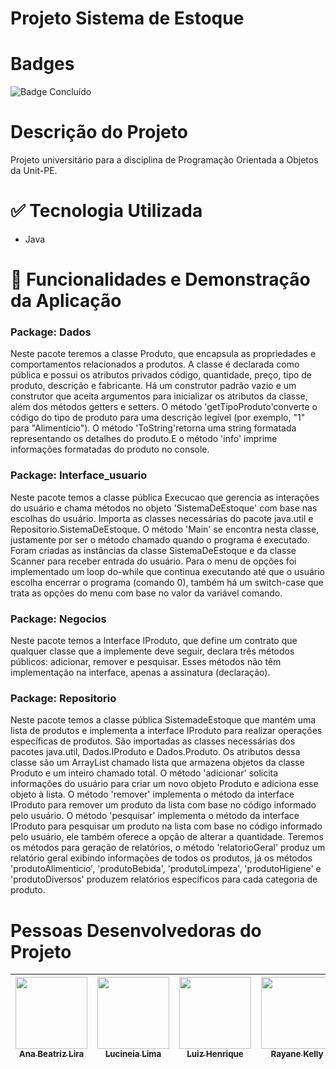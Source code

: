 # Projeto Sistema de Estoque

# Badges
![Badge Concluído](http://img.shields.io/static/v1?label=STATUS&message=CONCLUÍDO&color=GREEN&style=for-the-badge)

# Descrição do Projeto
<p> Projeto universitário para a disciplina de Programação Orientada a Objetos da Unit-PE. </p>

# :white_check_mark: Tecnologia Utilizada
<ul>
  <li>Java</li>
</ul>

# :hammer: Funcionalidades e Demonstração da Aplicação
<h3> Package: Dados </h3>
<p>
Neste pacote teremos a classe Produto, que encapsula as propriedades e comportamentos relacionados a produtos. A classe é declarada como pública e possui os atributos privados código, quantidade, preço, tipo de produto, descrição e fabricante. Há um construtor padrão vazio e um construtor que aceita argumentos para inicializar os atributos da classe, além dos métodos getters e setters. O método 'getTipoProduto'converte o código do tipo de produto para uma descrição legível (por exemplo, "1" para "Alimentício"). O método 'ToString'retorna uma string formatada representando os detalhes do produto.E o método 'info' imprime informações formatadas do produto no console.
</p>

<h3> Package: Interface_usuario </h3>
<p>
Neste pacote temos a classe pública Execucao que gerencia as interações do usuário e chama métodos no objeto 'SistemaDeEstoque' com base nas escolhas do usuário. Importa as classes necessárias do pacote java.util e Repositorio.SistemaDeEstoque. O método 'Main' se encontra nesta classe, justamente por ser o método chamado quando o programa é executado. Foram criadas as instâncias da classe SistemaDeEstoque e da classe Scanner para receber entrada do usuário. Para o menu de opções foi implementado um loop do-while que continua executando até que o usuário escolha encerrar o programa (comando 0), também há um switch-case que trata as opções do menu com base no valor da variável comando.
</p>

<h3> Package: Negocios </h3>
<p>
Neste pacote temos a Interface IProduto, que define um contrato que qualquer classe que a implemente deve seguir, declara três métodos públicos: adicionar, remover e pesquisar. Esses métodos não têm implementação na interface, apenas a assinatura (declaração).
</p>

<h3> Package: Repositorio </h3>
<p>
Neste pacote temos a classe pública SistemadeEstoque que mantém uma lista de produtos e implementa a interface IProduto para realizar operações específicas de produtos. São importadas as classes necessárias dos pacotes java.util, Dados.IProduto e Dados.Produto. Os atributos dessa classe são um ArrayList chamado lista que armazena objetos da classe Produto e um inteiro chamado total. O método 'adicionar' solicita informações do usuário para criar um novo objeto Produto e adiciona esse objeto à lista. O método 'remover' implementa o método da interface IProduto para remover um produto da lista com base no código informado pelo usuário. O método 'pesquisar' implementa o método da interface IProduto para pesquisar um produto na lista com base no código informado pelo usuário, ele também oferece a opção de alterar a quantidade. Teremos os métodos para geração de relatórios, o  método 'relatorioGeral' produz um relatório geral exibindo informações de todos os produtos, já os métodos 'produtoAlimenticio', 'produtoBebida', 'produtoLimpeza', 'produtoHigiene' e 'produtoDiversos' produzem relatórios específicos para cada categoria de produto.
</p>

# Pessoas Desenvolvedoras do Projeto
| [<img loading="lazy" src="https://avatars.githubusercontent.com/u/89558668?v=4" width=115><br><sub>Ana Beatriz Lira</sub>](https://github.com/anabsl) | [<img loading="lazy" src="https://avatars.githubusercontent.com/u/150970636?v=4" width=115><br><sub>Lucineia Lima</sub>](https://github.com/LucineiaLima) | [<img loading="lazy" src="https://avatars.githubusercontent.com/u/138301226?v=4" width=115><br><sub>Luiz Henrique</sub>](https://github.com/Luizh92) | [<img loading="lazy" src="https://avatars.githubusercontent.com/u/130245094?v=4" width=115><br><sub>Rayane Kelly</sub>](https://github.com/Rayane-Souza) | [<img loading="lazy" src="https://avatars.githubusercontent.com/u/146589409?v=4" width=115><br><sub>Rogério Melo</sub>](https://github.com/Rogerio-07) 
| :---: | :---: | :---: | :---: | :---: |

